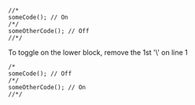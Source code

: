 
```
//*
someCode(); // On
/*/
someOtherCode(); // Off
//*/
```
To toggle on the lower block, remove the 1st '\\' on line 1
```
/*
someCode(); // Off
/*/
someOtherCode(); // On
//*/
```